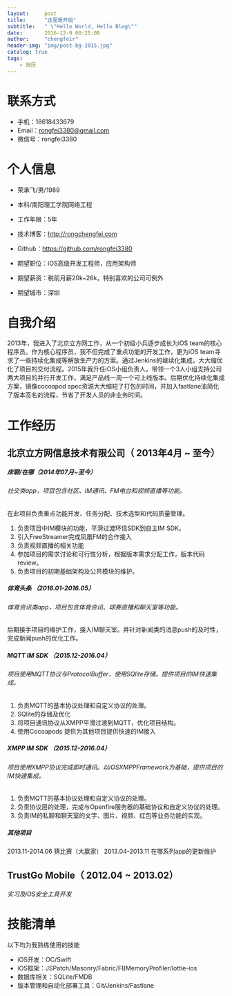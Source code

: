 ```yaml
---
layout:     post
title:      "这里是开始"
subtitle:   " \"Hello World, Hello Blog\""
date:       2016-12-9 00:25:00
author:     "chengfeir"
header-img: "img/post-bg-2015.jpg"
catalog: true
tags:
    - 简历
---
```


# 联系方式
- 手机：18618433679
- Email：rongfei3380@gmail.com
- 微信号：rongfei3380


# 个人信息

- 荣承飞/男/1989
- 本科/南阳理工学院网络工程
- 工作年限：5年
- 技术博客：http://rongchengfei.com
- Github：https://github.com/rongfei3380

- 期望职位：iOS高级开发工程师，应用架构师
- 期望薪资：税前月薪20k~26k，特别喜欢的公司可例外
- 期望城市：深圳

# 自我介绍
2013年，我进入了北京立方网工作，从一个初级小兵逐步成长为iOS team的核心程序员。作为核心程序员，我不但完成了重点功能的开发工作，更为iOS team寻求了一些持续化集成等解放生产力的方案。通过Jenkins的继续化集成，大大缩优化了项目的交付流程。2015年我升任iOS小组负责人，带领一个3人小组支持公司两大项目的并行开发工作，满足产品线一周一个可上线版本。后期优化持续化集成方案，镜像cocoapod spec资源大大缩短了打包的时间，并加入fastlane油简化了版本签名的流程，节省了开发人员的非业务时间。

# 工作经历


## 北京立方网信息技术有限公司（ 2013年4月 ~ 至今）

##### 床聊/在哪（2014年07月~至今）
###### 社交类app，项目包含社区、IM通讯、FM电台和视频直播等功能。

在此项目负责重点功能开发、任务分配、技术选型和代码质量管理。
1. 负责项目中IM模块的功能，平滑过渡环信SDK到自主IM SDK。
2. 引入FreeStreamer完成凤凰FM的合作接入
3. 负责视频直播的相关功能
4. 参加项目的需求讨论和可行性分析，根据版本需求分配工作，版本代码review。
5. 负责项目的初期基础架构及公共模块的维护。


##### 体育头条 （2016.01-2016.05）
###### 体育资讯类app，项目包含体育资讯、球赛直播和聊天室等功能。
后期接手项目的维护工作，接入IM聊天室。并针对新闻类的消息push的及时性，完成新闻push的优化工作。

##### MQTT IM SDK （2015.12-2016.04）

###### 项目使用MQTT协议与ProtocolBuffer，使用SQlite存储。提供项目的IM快速集成。
1. 负责MQTT的基本协议处理和自定义协议的处理。
2. SQlite的存储及优化
3. 将项目通讯协议从XMPP平滑过渡到MQTT，优化项目结构。
4. 使用Cocoapods 提供为其他项目提供快速的IM接入

##### XMPP IM SDK （2015.12-2016.04）

###### 项目使用XMPP协议完成即时通讯。以iOSXMPPFramework为基础，提供项目的IM快速集成。

1. 负责MQTT的基本协议处理和自定义协议的处理。
2. 负责协议层的处理，完成与Openfire服务器的基础协议和自定义协议的处理。
3. 负责IM的私聊和聊天室的文字、图片、视频、红包等业务功能的实现。


##### 其他项目
2013.11-2014.06 猜比赛（大赢家）
2013.04-2013.11 在哪系列app的更新维护

## TrustGo Mobile（ 2012.04 ~ 2013.02）
###### 实习及iOS安全工具开发

# 技能清单

以下均为我熟练使用的技能

- iOS开发：OC/Swift
- iOS框架：JSPatch/Masonry/Fabric/FBMemoryProfiler/lottie-ios
- 数据库相关：SQLite/FMDB
- 版本管理和自动化部署工具：Git/Jenkins/Fastlane


